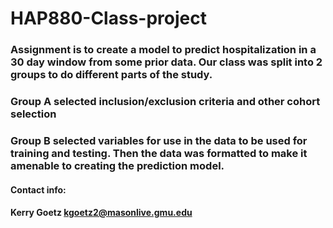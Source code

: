 # HAP880-Class-project

### Assignment is to create a model to predict hospitalization in a 30 day window from some prior data. Our class was split into 2 groups to do different parts of the study. 
### Group A selected inclusion/exclusion criteria and other cohort selection
### Group B selected variables for use in the data to be used for training and testing. Then the data was formatted to make it amenable to creating the prediction model.


#### Contact info:
#### Kerry Goetz kgoetz2@masonlive.gmu.edu
